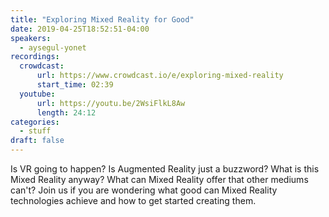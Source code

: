 ```yaml
---
title: "Exploring Mixed Reality for Good"
date: 2019-04-25T18:52:51-04:00
speakers:
  - aysegul-yonet
recordings:
  crowdcast:
      url: https://www.crowdcast.io/e/exploring-mixed-reality
      start_time: 02:39
  youtube:
      url: https://youtu.be/2WsiFlkL8Aw
      length: 24:12
categories:
  - stuff
draft: false
---
```


Is VR going to happen? Is Augmented Reality just a buzzword? What is this Mixed Reality anyway? What can Mixed Reality offer that other mediums can't? Join us if you are wondering what good can Mixed Reality technologies achieve and how to get started creating them.
